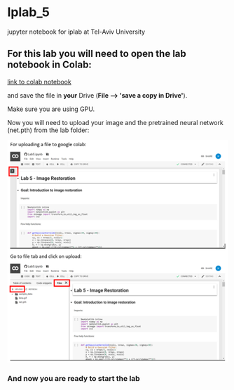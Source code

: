 # Iplab_5
jupyter notebook for iplab at Tel-Aviv University 

## For this lab you will need to open the lab notebook in Colab:
[link to colab notebook](https://colab.research.google.com/github/ophir91/Iplab_5/blob/master/Lab5.ipynb)

and save the file in __your__ Drive (__File --> 'save a copy in Drive'__).

Make sure you are using GPU.

Now you will need to upload your image and the pretrained neural network (net.pth) from the lab folder:

![upload file image](upload_file_to_colab.png)

### __And now you are ready to start the lab__

